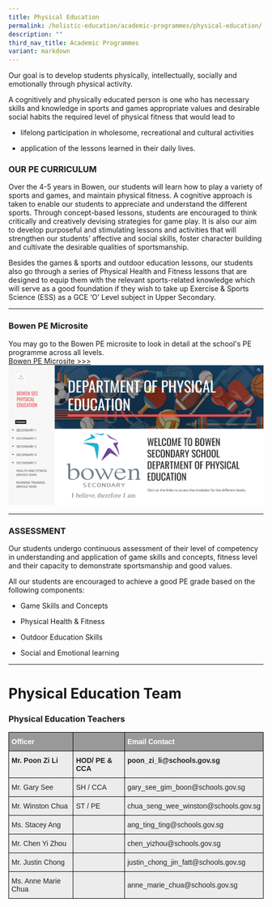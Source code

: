```yaml
---
title: Physical Education
permalink: /holistic-education/academic-programmes/physical-education/
description: ""
third_nav_title: Academic Programmes
variant: markdown
---
```

Our goal is to develop students physically, intellectually, socially and emotionally through physical activity.&nbsp; &nbsp;   

A cognitively and physically educated person is one who has necessary skills and knowledge in sports and games appropriate values and desirable social habits the required level of physical fitness that would lead to

*   lifelong participation in wholesome, recreational and cultural activities  
    
*   application of the lessons learned in their daily lives.

### OUR PE CURRICULUM

Over the 4-5 years in Bowen, our students will learn how to play a variety of sports and games, and maintain physical fitness. A cognitive approach is taken to enable our students to appreciate and understand the different sports. Through concept-based lessons, students are encouraged to think critically and creatively devising strategies for game play. It is also our aim to develop purposeful and stimulating lessons and activities that will strengthen our students’ affective and social skills, foster character building and cultivate the desirable qualities of sportsmanship.&nbsp; &nbsp;&nbsp;  

Besides the games &amp; sports and outdoor education lessons, our students also go through a series of Physical Health and Fitness lessons that are designed to equip them with the relevant sports-related knowledge which will serve as a good foundation if they wish to take up Exercise &amp; Sports Science (ESS) as a GCE ‘O’ Level subject in Upper Secondary.

------

### Bowen PE Microsite

You may go to the Bowen PE microsite to look in detail at the school's PE programme across all levels.  
[Bowen PE Microsite &gt;&gt;&gt;](https://sites.google.com/bws.edu.sg/bowenpe)
![](/images/Bowen%20PE%20microsite.png)

------

### ASSESSMENT

Our students undergo continuous assessment of their level of competency in understanding and application of game skills and concepts, fitness level and their capacity to demonstrate sportsmanship and good values.&nbsp;


All our students are encouraged to achieve a good PE grade based on the following components:

*   Game Skills and Concepts  
    
*   Physical Health &amp; Fitness  
    
*   Outdoor Education Skills  
    
*   Social and Emotional learning

<hr>


# Physical Education Team
### Physical Education Teachers

<style type="text/css">
.tg  {border-collapse:collapse;border-spacing:0;}
.tg td{border-color:black;border-style:solid;border-width:1px;font-family:Arial, sans-serif;font-size:14px;
  overflow:hidden;padding:10px 5px;word-break:normal;}
.tg th{border-color:black;border-style:solid;border-width:1px;font-family:Arial, sans-serif;font-size:14px;
  font-weight:normal;overflow:hidden;padding:10px 5px;word-break:normal;}
.tg .tg-fxx4{background-color:#ECECEC;color:#222;text-align:left;vertical-align:middle}
.tg .tg-emg8{background-color:#ECECEC;color:#222;text-align:left;vertical-align:top}
.tg .tg-e6w6{background-color:#999;color:#FFF;font-weight:bold;text-align:left;vertical-align:middle}
.tg .tg-b4br{background-color:#ECECEC;color:#222;font-weight:bold;text-align:left;vertical-align:top}
</style>
<table class="tg">
<thead>
  <tr>
    <th class="tg-e6w6"><span style="color:#FFF;background-color:#999">Officer</span></th>
    <th class="tg-e6w6"></th>
    <th class="tg-e6w6"><span style="color:#FFF;background-color:#999">Email Contact</span></th>
  </tr>
</thead>
<tbody>
  <tr>
    <td class="tg-b4br">Mr. Poon Zi Li</td>
    <td class="tg-b4br">HOD/ PE &amp; CCA</td>
    <td class="tg-b4br">poon_zi_li@schools.gov.sg<br></td>
  </tr>
  <tr>
    <td class="tg-fxx4"><span style="color:#222">Mr. Gary See</span></td>
    <td class="tg-fxx4"><span style="color:#222">SH / CCA</span></td>
    <td class="tg-fxx4"><span style="color:#222">gary_see_gim_boon@schools.gov.sg</span></td>
  </tr>
  <tr>
    <td class="tg-fxx4"><span style="color:#222">Mr. Winston Chua </span><br></td>
    <td class="tg-fxx4"><span style="color:#222">ST / PE</span></td>
    <td class="tg-fxx4"><span style="color:#222">chua_seng_wee_winston@schools.gov.sg</span><br></td>
  </tr>
  <tr>
    <td class="tg-fxx4"><span style="color:#222">Ms. Stacey Ang</span></td>
    <td class="tg-fxx4"><span style="color:#222"> </span></td>
    <td class="tg-fxx4"><span style="color:#222">ang_ting_ting@schools.gov.sg</span><br></td>
  </tr>
  <tr>
    <td class="tg-fxx4"><span style="color:#222">Mr. Chen Yi Zhou</span></td>
    <td class="tg-fxx4"></td>
    <td class="tg-fxx4"><span style="color:#222">chen_yizhou@schools.gov.sg</span><br></td>
  </tr>
  <tr>
    <td class="tg-fxx4"><span style="color:#222">Mr. Justin Chong</span></td>
    <td class="tg-emg8"></td>
    <td class="tg-fxx4"><span style="color:#222">justin_chong_jin_fatt@schools.gov.sg</span><br></td>
  </tr>
  <tr>
    <td class="tg-fxx4"><span style="color:#222">Ms. Anne Marie Chua </span><br></td>
    <td class="tg-fxx4"><span style="color:#222"> </span></td>
    <td class="tg-fxx4"><span style="color:#222">anne_marie_chua@schools.gov.sg</span></td>
  </tr>

</tbody>
</table>